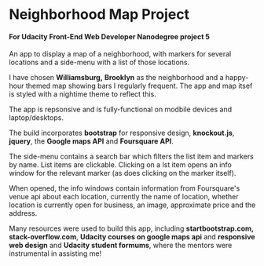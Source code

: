 # Neighborhood Map Project
#### For Udacity Front-End Web Developer Nanodegree project 5

An app to display a map of a neighborhood, with markers for several locations and a side-menu with a list of those locations. 

I have chosen **Williamsburg,** **Brooklyn** as the neighborhood and a happy-hour themed map 
showing bars I regularly frequent. The app and map itsef is styled with
a nightime theme to reflect this.

The app is repsonsive and is fully-functional on modbile devices and laptop/desktops.

The build incorporates **bootstrap** for responsive design, **knockout.js**, **jquery**, the **Google maps 
API** and **Foursquare API**.

The side-menu contains a search bar which filters the list item and markers by name.
List items are clickable. Clicking on a lst item opens an info window for the relevant
marker (as does clicking on the marker itself).

When opened, the info windows contain information from Foursquare's venue api about each location, 
currently the  name of location, whether location is currently open for business, an image, 
approximate price and the address.

Many resources were used to build this app, including 
**startbootstrap.com,** **stack-overflow.com**, **Udacity courses on google maps api** and **responsive web design** and **Udacity student formums**, where the mentors were instrumental in assisting me!


